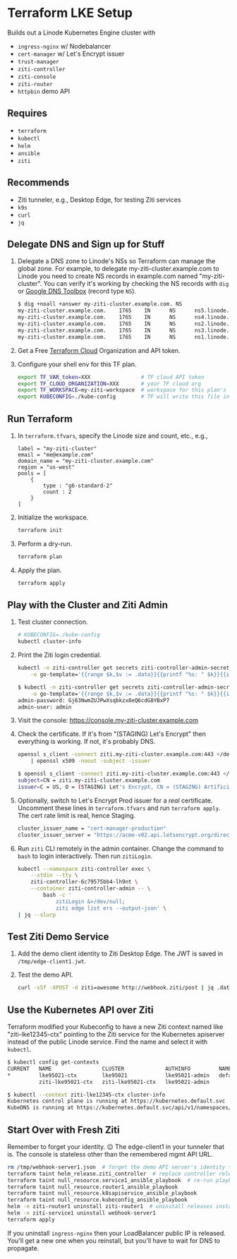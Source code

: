 # Terraform LKE Setup

Builds out a Linode Kubernetes Engine cluster with 

* `ingress-nginx` w/ Nodebalancer
* `cert-manager` w/ Let's Encrypt issuer
* `trust-manager`
* `ziti-controller`
* `ziti-console`
* `ziti-router`
* `httpbin` demo API

## Requires

* `terraform`
* `kubectl`
* `helm`
* `ansible`
* `ziti`

## Recommends

* Ziti tunneler, e.g., Desktop Edge, for testing Ziti services
* `k9s`
* `curl`
* `jq`

## Delegate DNS and Sign up for Stuff

1. Delegate a DNS zone to Linode's NSs so Terraform can manage the global zone. For example, to delegate my-ziti-cluster.example.com to Linode you need to create NS records in example.com named "my-ziti-cluster". You can verify it's working by checking the NS records with `dig` or [Google DNS Toolbox](https://toolbox.googleapps.com/apps/dig/#NS/) (record type `NS`).

    ```bash
    $ dig +noall +answer my-ziti-cluster.example.com. NS
    my-ziti-cluster.example.com.    1765    IN      NS      ns5.linode.com.
    my-ziti-cluster.example.com.    1765    IN      NS      ns4.linode.com.
    my-ziti-cluster.example.com.    1765    IN      NS      ns2.linode.com.
    my-ziti-cluster.example.com.    1765    IN      NS      ns3.linode.com.
    my-ziti-cluster.example.com.    1765    IN      NS      ns1.linode.com.
    ```

1. Get a Free [Terraform Cloud](https://app.terraform.io/app) Organization and API token.
1. Configure your shell env for this TF plan.

    ```bash
    export TF_VAR_token=XXX                # TF cloud API token
    export TF_CLOUD_ORGANIZATION=XXX       # your TF cloud org
    export TF_WORKSPACE=my-ziti-workspace  # workspace for this plan's remote state
    export KUBECONFIG=./kube-config        # TF will write this file in plan dir
    ```

## Run Terraform

1. In `terraform.tfvars`, specify the Linode size and count, etc., e.g.,

    ```hcl
    label = "my-ziti-cluster"
    email = "me@example.com"
    domain_name = "my-ziti-cluster.example.com"
    region = "us-west"
    pools = [
        {
            type : "g6-standard-2"
            count : 2
        }
    ]
    ```

1. Initialize the workspace.

    ```bash
    terraform init
    ```

1. Perform a dry-run.

    ```bash
    terraform plan
    ```

1. Apply the plan.

    ```bash
    terraform apply
    ```

## Play with the Cluster and Ziti Admin

1. Test cluster connection.

    ```bash
    # KUBECONFIG=./kube-config
    kubectl cluster-info
    ```

1. Print the Ziti login credential.

    ```bash
    kubectl -n ziti-controller get secrets ziti-controller-admin-secret \
        -o go-template='{{range $k,$v := .data}}{{printf "%s: " $k}}{{if not $v}}{{$v}}{{else}}{{$v | base64decode}}{{end}}{{"\n"}}{{end}}' 
    ```

    ```bash
    $ kubectl -n ziti-controller get secrets ziti-controller-admin-secret \
        -o go-template='{{range $k,$v := .data}}{{printf "%s: " $k}}{{if not $v}}{{$v}}{{else}}{{$v | base64decode}}{{end}}{{"\n"}}{{end}}' 
    admin-password: Gj63NwmZUJPwXsqbkzx8eQ6cdG8YBxP7
    admin-user: admin
    ```

1. Visit the console: https://console.my-ziti-cluster.example.com
1. Check the certificate. If it's from "(STAGING) Let's Encrypt" then everything is working. If not, it's probably DNS.

    ```bash
    openssl s_client -connect ziti.my-ziti-cluster.example.com:443 </dev/null 2>/dev/null \
        | openssl x509 -noout -subject -issuer
    ```

    ```bash
    $ openssl s_client -connect ziti.my-ziti-cluster.example.com:443 </dev/null 2>/dev/null | openssl x509 -noout -subject -issuer
    subject=CN = ziti.my-ziti-cluster.example.com
    issuer=C = US, O = (STAGING) Let's Encrypt, CN = (STAGING) Artificial Apricot R3
    ```

1. Optionally, switch to Let's Encrypt Prod issuer for a *real* certificate. Uncomment these lines in `terraform.tfvars` and run `terraform apply`. The cert rate limit is real, hence Staging.

    ```bash
    cluster_issuer_name = "cert-manager-production"
    cluster_issuer_server = "https://acme-v02.api.letsencrypt.org/directory"
    ```

1. Run `ziti` CLI remotely in the admin container. Change the command to `bash` to login interactively. Then run `zitiLogin`.

    ```bash
    kubectl --namespace ziti-controller exec \
        --stdin --tty \
        ziti-controller-6c79575bb4-lh9nt \
        --container ziti-controller-admin -- \
            bash -c '
                zitiLogin &>/dev/null; 
                ziti edge list ers --output-json' \
    | jq --slurp 
    ```

## Test Ziti Demo Service

1. Add the demo client identity to Ziti Desktop Edge. The JWT is saved in `/tmp/edge-client1.jwt`.
1. Test the demo API.

    ```bash
    curl -sSf -XPOST -d ziti=awesome http://webhook.ziti/post | jq .data
    ```

## Use the Kubernetes API over Ziti

Terraform modified your Kubeconfig to have a new Ziti context named like "ziti-lke12345-ctx" pointing to the Ziti service for the Kubernetes apiserver instead of the public Linode service. Find the name and select it with `kubectl`.

```bash
$ kubectl config get-contexts
CURRENT   NAME                CLUSTER             AUTHINFO         NAMESPACE
*         lke95021-ctx        lke95021            lke95021-admin   default
          ziti-lke95021-ctx   ziti-lke95021-ctx   lke95021-admin   

$ kubectl --context ziti-lke12345-ctx cluster-info
Kubernetes control plane is running at https://kubernetes.default.svc
KubeDNS is running at https://kubernetes.default.svc/api/v1/namespaces/kube-system/services/kube-dns:dns/proxy
```

## Start Over with Fresh Ziti

Remember to forget your identity. :wink: The edge-client1 in your tunneler that is. The console is stateless other than the remembered mgmt API URL.

```bash
rm /tmp/webhook-server1.json  # forget the demo API server's identity too
terraform taint helm_release.ziti_controller  # replace controller release
terraform taint null_resource.service1_ansible_playbook  # re-run playbooks
terraform taint null_resource.router1_ansible_playbook
terraform taint null_resource.k8sapiservice_ansible_playbook
terraform taint null_resource.kubeconfig_ansible_playbook
helm -n ziti-router1 uninstall ziti-router1  # uninstall releases installed by ansible
helm -n ziti-service1 uninstall webhook-server1
terraform apply
```

If you uninstall `ingress-nginx` then your LoadBalancer public IP is released. You'll get a new one when you reinstall, but you'll have to wait for DNS to propagate.
